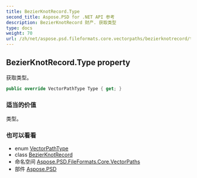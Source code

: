 ```yaml
---
title: BezierKnotRecord.Type
second_title: Aspose.PSD for .NET API 参考
description: BezierKnotRecord 财产. 获取类型
type: docs
weight: 70
url: /zh/net/aspose.psd.fileformats.core.vectorpaths/bezierknotrecord/type/
---
```

## BezierKnotRecord.Type property

获取类型。

```csharp
public override VectorPathType Type { get; }
```

### 适当的价值

类型。

### 也可以看看

* enum [VectorPathType](../../vectorpathtype/)
* class [BezierKnotRecord](../)
* 命名空间 [Aspose.PSD.FileFormats.Core.VectorPaths](../../bezierknotrecord/)
* 部件 [Aspose.PSD](../../../)


